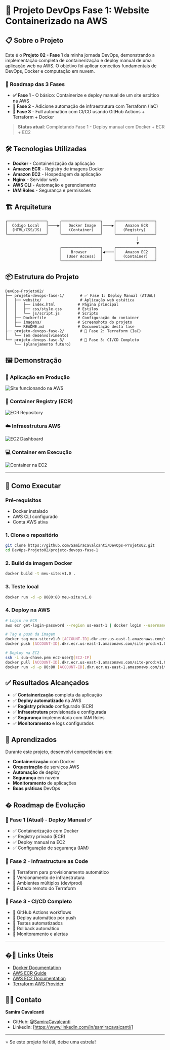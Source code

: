 # 🚀 Projeto DevOps Fase 1: Website Containerizado na AWS

## 📋 Sobre o Projeto

Este é o **Projeto 02 - Fase 1** da minha jornada DevOps, demonstrando a implementação completa de containerização e deploy manual de uma aplicação web na AWS. O objetivo foi aplicar conceitos fundamentais de DevOps, Docker e computação em nuvem.

### 🎯 Roadmap das 3 Fases

- **✅ Fase 1** - O básico: Containerize e deploy manual de um site estático na AWS
- **🔄 Fase 2** - Adicione automação de infraestrutura com Terraform (IaC)  
- **🚀 Fase 3** - Full automation com CI/CD usando GitHub Actions + Terraform + Docker

> **Status atual**: Completando Fase 1 - Deploy manual com Docker + ECR + EC2

## 🛠️ Tecnologias Utilizadas

- **Docker** - Containerização da aplicação
- **Amazon ECR** - Registry de imagens Docker
- **Amazon EC2** - Hospedagem da aplicação
- **Nginx** - Servidor web
- **AWS CLI** - Automação e gerenciamento
- **IAM Roles** - Segurança e permissões

## 🏗️ Arquitetura

```
┌─────────────────┐     ┌─────────────────┐     ┌─────────────────┐
│  Código Local   │────▶│   Docker Image  │────▶│    Amazon ECR   │
│  (HTML/CSS/JS)  │     │   (Container)   │     │   (Registry)    │
└─────────────────┘     └─────────────────┘     └─────────────────┘
                                                          │
                                                          ▼
                        ┌─────────────────┐     ┌─────────────────┐
                        │    Browser      │◀────│    Amazon EC2   │
                        │  (User Access)  │     │   (Container)   │
                        └─────────────────┘     └─────────────────┘
```

## 📦 Estrutura do Projeto

```
DevOps-Projeto02/
├── projeto-devops-fase-1/       # ✅ Fase 1: Deploy Manual (ATUAL)
│   ├── website/                 # Aplicação web estática
│   │   ├── index.html          # Página principal
│   │   ├── css/style.css       # Estilos
│   │   └── js/script.js        # Scripts
│   ├── Dockerfile              # Configuração do container
│   ├── imagens/                # Screenshots do projeto
│   └── README.md               # Documentação desta fase
├── projeto-devops-fase-2/       # 🔄 Fase 2: Terraform (IaC) 
│   └── (em desenvolvimento)
└── projeto-devops-fase-3/       # 🚀 Fase 3: CI/CD Completo
    └── (planejamento futuro)
```

## 🖼️ Demonstração

### 🎯 Aplicação em Produção
![Site funcionando na AWS](./imagens/Captura%20de%20tela%20de%202025-08-19%2020-08-22.png)

### 🐳 Container Registry (ECR)
![ECR Repository](./imagens/Captura%20de%20tela%20de%202025-08-19%2020-04-03.png)

### ☁️ Infraestrutura AWS
![EC2 Dashboard](./imagens/Captura%20de%20tela%20de%202025-08-19%2020-05-22.png)

### 💻 Container em Execução
![Container na EC2](./imagens/Captura%20de%20tela%20de%202025-08-19%2020-29-16.png)

---


## 🚀 Como Executar

### Pré-requisitos
- Docker instalado
- AWS CLI configurado
- Conta AWS ativa

### 1. Clone o repositório
```bash
git clone https://github.com/SamiraCavalcanti/DevOps-Projeto02.git
cd DevOps-Projeto02/projeto-devops-fase-1
```

### 2. Build da imagem Docker
```bash
docker build -t meu-site:v1.0 .
```

### 3. Teste local
```bash
docker run -d -p 8080:80 meu-site:v1.0
```

### 4. Deploy na AWS
```bash
# Login no ECR
aws ecr get-login-password --region us-east-1 | docker login --username AWS --password-stdin [ACCOUNT-ID].dkr.ecr.us-east-1.amazonaws.com

# Tag e push da imagem
docker tag meu-site:v1.0 [ACCOUNT-ID].dkr.ecr.us-east-1.amazonaws.com/site-prod:v1.0
docker push [ACCOUNT-ID].dkr.ecr.us-east-1.amazonaws.com/site-prod:v1.0

# Deploy na EC2
ssh -i sua-chave.pem ec2-user@[EC2-IP]
docker pull [ACCOUNT-ID].dkr.ecr.us-east-1.amazonaws.com/site-prod:v1.0
docker run -d -p 80:80 [ACCOUNT-ID].dkr.ecr.us-east-1.amazonaws.com/site-prod:v1.0
```

## ✅ Resultados Alcançados

- ✅ **Containerização** completa da aplicação
- ✅ **Deploy automatizado** na AWS
- ✅ **Registry privado** configurado (ECR)
- ✅ **Infraestrutura** provisionada e configurada
- ✅ **Segurança** implementada com IAM Roles
- ✅ **Monitoramento** e logs configurados

## 🎯 Aprendizados

Durante este projeto, desenvolvi competências em:

- **Containerização** com Docker
- **Orquestração** de serviços AWS
- **Automação** de deploy
- **Segurança** em nuvem
- **Monitoramento** de aplicações
- **Boas práticas** DevOps

## � Roadmap de Evolução

### 📍 Fase 1 (Atual) - Deploy Manual ✅
- ✅ Containerização com Docker
- ✅ Registry privado (ECR)
- ✅ Deploy manual na EC2
- ✅ Configuração de segurança (IAM)

### 🎯 Fase 2 - Infrastructure as Code
- 🔄 Terraform para provisionamento automático
- 🔄 Versionamento de infraestrutura
- 🔄 Ambientes múltiplos (dev/prod)
- 🔄 Estado remoto do Terraform

### 🚀 Fase 3 - CI/CD Completo
- 🚀 GitHub Actions workflows
- 🚀 Deploy automático por push
- 🚀 Testes automatizados
- 🚀 Rollback automático
- 🚀 Monitoramento e alertas

---

## �🔗 Links Úteis

- [Docker Documentation](https://docs.docker.com/)
- [AWS ECR Guide](https://docs.aws.amazon.com/ecr/)
- [AWS EC2 Documentation](https://docs.aws.amazon.com/ec2/)
- [Terraform AWS Provider](https://registry.terraform.io/providers/hashicorp/aws/)

## 👩‍💻 Contato

**Samira Cavalcanti** 
- GitHub: [@SamiraCavalcanti](https://github.com/SamiraCavalcanti)
- LinkedIn: [https://www.linkedin.com/in/samiracavalcanti/]

---

⭐ Se este projeto foi útil, deixe uma estrela!
